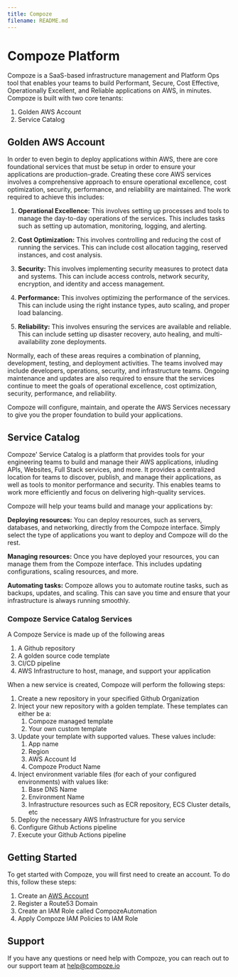 ```yaml
---
title: Compoze
filename: README.md
--- 
```

# Compoze Platform

Compoze is a SaaS-based infrastructure management and Platform Ops tool that enables your teams to build Performant, Secure, Cost Effective, Operationally Excellent, and Reliable applications on AWS, in minutes. Compoze is built with two core tenants:

1. Golden AWS Account
2. Service Catalog

## Golden AWS Account

In order to even begin to deploy applications within AWS, there are core foundational services that must be setup in order to ensure your applications are production-grade. Creating these core AWS services involves a comprehensive approach to ensure operational excellence, cost optimization, security, performance, and reliability are maintained. The work required to achieve this includes:

1. **Operational Excellence:** This involves setting up processes and tools to manage the day-to-day operations of the services. This includes tasks such as setting up automation, monitoring, logging, and alerting.

2. **Cost Optimization:** This involves controlling and reducing the cost of running the services. This can include cost allocation tagging, reserved instances, and cost analysis.

3. **Security:** This involves implementing security measures to protect data and systems. This can include access controls, network security, encryption, and identity and access management.

4. **Performance:** This involves optimizing the performance of the services. This can include using the right instance types, auto scaling, and proper load balancing.

5. **Reliability:** This involves ensuring the services are available and reliable. This can include setting up disaster recovery, auto healing, and multi-availability zone deployments.

Normally, each of these areas requires a combination of planning, development, testing, and deployment activities. The teams involved may include developers, operations, security, and infrastructure teams. Ongoing maintenance and updates are also required to ensure that the services continue to meet the goals of operational excellence, cost optimization, security, performance, and reliability.

Compoze will configure, maintain, and operate the AWS Services necessary to give you the proper foundation to build your applications.

## Service Catalog

Compoze' Service Catalog is a platform that provides tools for your engineering teams to build and manage their AWS applications, inluding APIs, Websites, Full Stack services, and more. It provides a centralized location for teams to discover, publish, and manage their applications, as well as tools to monitor performance and security. This enables teams to work more efficiently and focus on delivering high-quality services.

Compoze will help your teams build and manage your applications by:

**Deploying resources:** You can deploy resources, such as servers, databases, and networking, directly from the Compoze interface. Simply select the type of applications you want to deploy and Compoze will do the rest.

**Managing resources:** Once you have deployed your resources, you can manage them from the Compoze interface. This includes updating configurations, scaling resources, and more.

**Automating tasks:** Compoze allows you to automate routine tasks, such as backups, updates, and scaling. This can save you time and ensure that your infrastructure is always running smoothly.

### Compoze Service Catalog Services

A Compoze Service is made up of the following areas

1. A Github repository
2. A golden source code template
3. CI/CD pipeline
4. AWS Infrastructure to host, manage, and support your application

When a new service is created, Compoze will perform the following steps:

1. Create a new repository in your specified Github Organization
2. Inject your new repository with a golden template. These templates can either be a:
   1. Compoze managed template
   2. Your own custom template
3. Update your template with supported values. These values include:
    1. App name
    2. Region
    3. AWS Account Id
    4. Compoze Product Name
4. Inject environment variable files (for each of your configured environments) with values like:
    1. Base DNS Name
    2. Environment Name
    3. Infrastructure resources such as ECR repository, ECS Cluster details, etc
5. Deploy the necessary AWS Infrastructure for you service
6. Configure Github Actions pipeline
7. Execute your Github Actions pipeline

## Getting Started
To get started with Compoze, you will first need to create an account. To do this, follow these steps:

1. Create an [AWS Account](https://aws.amazon.com/free)
2. Register a Route53 Domain
3. Create an IAM Role called CompozeAutomation
4. Apply Compoze IAM Policies to IAM Role
   
## Support
If you have any questions or need help with Compoze, you can reach out to our support team at [help@compoze.io](help@compoze.io)